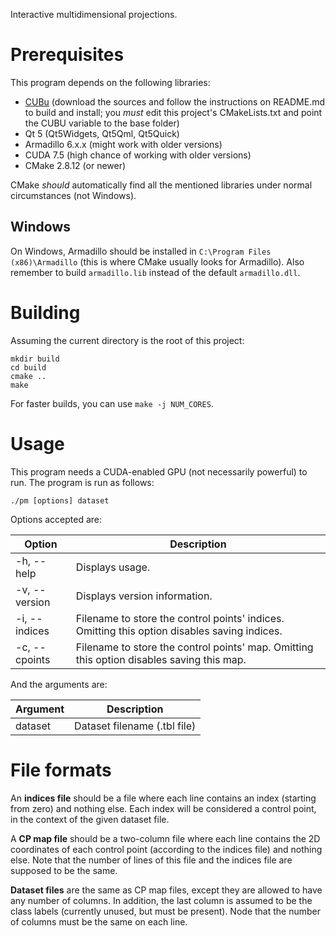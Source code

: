 Interactive multidimensional projections.

# Prerequisites
This program depends on the following libraries:

* [CUBu](https://bitbucket.org/rmmartins/cubu) (download the sources and follow
  the instructions on README.md to build and install; you *must* edit this
  project's CMakeLists.txt and point the CUBU variable to the base folder)
* Qt 5 (Qt5Widgets, Qt5Qml, Qt5Quick)
* Armadillo 6.x.x (might work with older versions)
* CUDA 7.5 (high chance of working with older versions)
* CMake 2.8.12 (or newer)

CMake *should* automatically find all the mentioned libraries under normal
circumstances (not Windows).

## Windows
On Windows, Armadillo should be installed in `C:\Program Files (x86)\Armadillo`
(this is where CMake usually looks for Armadillo). Also remember to build
`armadillo.lib` instead of the default `armadillo.dll`.

# Building
Assuming the current directory is the root of this project:

    mkdir build
    cd build
    cmake ..
    make

For faster builds, you can use `make -j NUM_CORES`.

# Usage
This program needs a CUDA-enabled GPU (not necessarily powerful) to run. The
program is run as follows:

    ./pm [options] dataset

Options accepted are:

Option                   | Description
-------------------------| --------------------------------------------------------------------------------------------
-h, --help               | Displays usage.
-v, --version            | Displays version information.
-i, --indices <filename> | Filename to store the control points' indices. Omitting this option disables saving indices.
-c, --cpoints <filename> | Filename to store the control points' map. Omitting this option disables saving this map.

And the arguments are:

Argument | Description
---------|-----------------------------
dataset  | Dataset filename (.tbl file)

# File formats
An **indices file** should be a file where each line contains an index (starting
from zero) and nothing else. Each index will be considered a control point, in
the context of the given dataset file.

A **CP map file** should be a two-column file where each line contains the 2D
coordinates of each control point (according to the indices file) and nothing
else. Note that the number of lines of this file and the indices file are
supposed to be the same.

**Dataset files** are the same as CP map files, except they are allowed to have
any number of columns. In addition, the last column is assumed to be the class
labels (currently unused, but must be present). Node that the number of columns
must be the same on each line.
